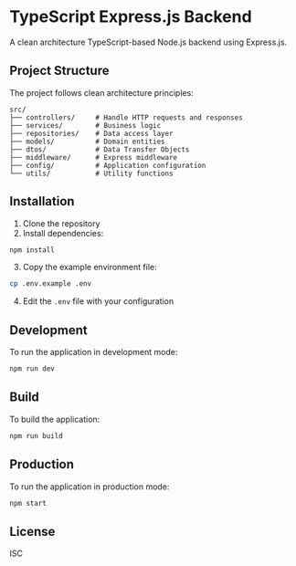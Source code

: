 # TypeScript Express.js Backend

A clean architecture TypeScript-based Node.js backend using Express.js.

## Project Structure

The project follows clean architecture principles:

```
src/
├── controllers/     # Handle HTTP requests and responses
├── services/        # Business logic
├── repositories/    # Data access layer
├── models/          # Domain entities
├── dtos/            # Data Transfer Objects
├── middleware/      # Express middleware
├── config/          # Application configuration
└── utils/           # Utility functions
```

## Installation

1. Clone the repository
2. Install dependencies:

```bash
npm install
```

3. Copy the example environment file:

```bash
cp .env.example .env
```

4. Edit the `.env` file with your configuration

## Development

To run the application in development mode:

```bash
npm run dev
```

## Build

To build the application:

```bash
npm run build
```

## Production

To run the application in production mode:

```bash
npm start
```

## License

ISC 